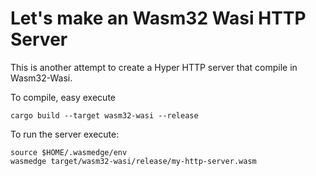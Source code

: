 # Let's make an Wasm32 Wasi HTTP Server

This is another attempt to create a Hyper HTTP server that compile in Wasm32-Wasi.

To compile, easy execute
```
cargo build --target wasm32-wasi --release
```

To run the server execute:
```
source $HOME/.wasmedge/env
wasmedge target/wasm32-wasi/release/my-http-server.wasm
```